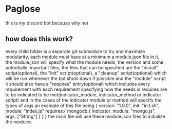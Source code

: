 # Paglose
this is my discord bot because why not
## how does this work?
every child folder is a separate git submodule to try and maximize modularity, each module must have at a minimum a module.json file in it, the module.json will specify what the module needs, the version and some potentially important files, the files that can be specified are the "install" script(optional), the "init" script(optional), a "cleanup" script(optional) which will be run whenever the bot shuts down if possible and the "module" script it should also have a "requires" entry(optional) which includes every requirement with each requirement specifying how the needs is requires are to be indicated to be met(indicator_module, indicator_method or indicator script) and in the cases of the indicator module or method will specify the types of args an example of this file being
{
    version: "1.0.0",
    init: "init.sh",
    module: "index.js"
    requires:{
	mongodb:{
	    indicator_module: "mongo.js",
	    args: ["String"]
	}
    }
}
the main file will use these module.json files to initialize the modules
